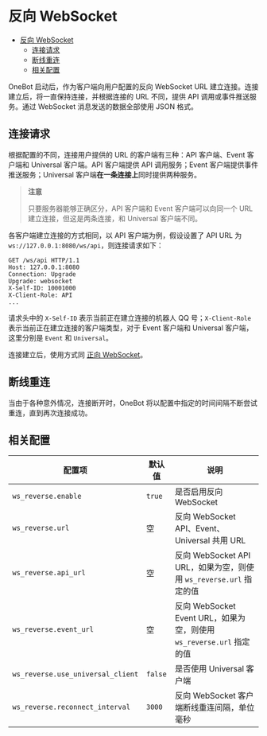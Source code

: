 # 反向 WebSocket

- [反向 WebSocket](#反向-websocket)
  - [连接请求](#连接请求)
  - [断线重连](#断线重连)
  - [相关配置](#相关配置)

OneBot 启动后，作为客户端向用户配置的反向 WebSocket URL 建立连接。连接建立后，将一直保持连接，并根据连接的 URL 不同，提供 API 调用或事件推送服务。通过 WebSocket 消息发送的数据全部使用 JSON 格式。

## 连接请求

根据配置的不同，连接用户提供的 URL 的客户端有三种：API 客户端、Event 客户端和 Universal 客户端。API 客户端提供 API 调用服务；Event 客户端提供事件推送服务；Universal 客户端**在一条连接上**同时提供两种服务。

> **注意**
>
> 只要服务器能够正确区分，API 客户端和 Event 客户端可以向同一个 URL 建立连接，但这是两条连接，和 Universal 客户端不同。

各客户端建立连接的方式相同，以 API 客户端为例，假设设置了 API URL 为 `ws://127.0.0.1:8080/ws/api`，则连接请求如下：

```http
GET /ws/api HTTP/1.1
Host: 127.0.0.1:8080
Connection: Upgrade
Upgrade: websocket
X-Self-ID: 10001000
X-Client-Role: API
...
```

请求头中的 `X-Self-ID` 表示当前正在建立连接的机器人 QQ 号；`X-Client-Role` 表示当前正在建立连接的客户端类型，对于 Event 客户端和 Universal 客户端，这里分别是 `Event` 和 `Universal`。

连接建立后，使用方式同 [正向 WebSocket](ws.md)。

## 断线重连

当由于各种意外情况，连接断开时，OneBot 将以配置中指定的时间间隔不断尝试重连，直到再次连接成功。

## 相关配置

| 配置项 | 默认值 | 说明 |
| -------- | ------ | --- |
| `ws_reverse.enable` | `true` | 是否启用反向 WebSocket |
| `ws_reverse.url` | 空 | 反向 WebSocket API、Event、Universal 共用 URL |
| `ws_reverse.api_url` | 空 | 反向 WebSocket API URL，如果为空，则使用 `ws_reverse.url` 指定的值 |
| `ws_reverse.event_url` | 空 | 反向 WebSocket Event URL，如果为空，则使用 `ws_reverse.url` 指定的值 |
| `ws_reverse.use_universal_client` | `false` | 是否使用 Universal 客户端 |
| `ws_reverse.reconnect_interval` | `3000` | 反向 WebSocket 客户端断线重连间隔，单位毫秒 |
